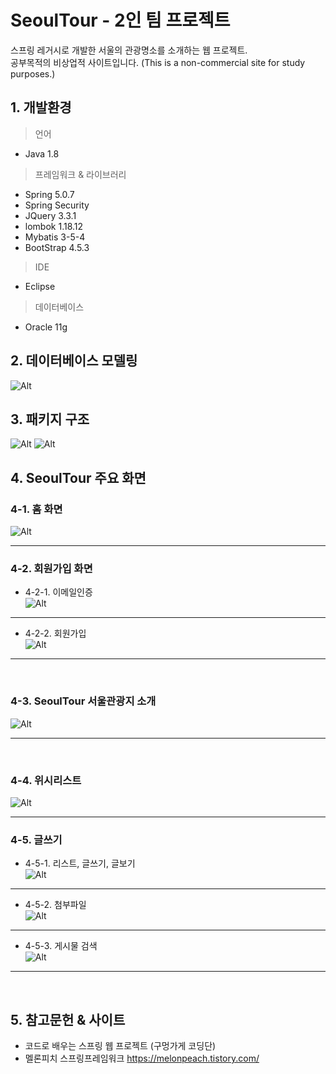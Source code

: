 <h1 id="seoultour---2인-팀-프로젝트">SeoulTour - 2인 팀 프로젝트</h1>
<p>스프링 레거시로 개발한 서울의 관광명소를 소개하는 웹 프로젝트.<br>
공부목적의 비상업적 사이트입니다. (This is a non-commercial site for study purposes.)</p>
<h2 id="개발환경">1. 개발환경</h2>
<blockquote>
<p>언어</p>
</blockquote>
<ul>
<li>Java 1.8</li>
</ul>
<blockquote>
<p>프레임워크 &amp; 라이브러리</p>
</blockquote>
<ul>
<li>Spring 5.0.7</li>
<li>Spring Security</li>
<li>JQuery  3.3.1</li>
<li>lombok 1.18.12</li>
<li>Mybatis 3-5-4</li>
<li>BootStrap 4.5.3</li>
</ul>
<blockquote>
<p>IDE</p>
</blockquote>
<ul>
<li>Eclipse</li>
</ul>
<blockquote>
<p>데이터베이스</p>
</blockquote>
<ul>
<li>Oracle 11g</li>
</ul>
<h2 id="데이터베이스-모델링">2. 데이터베이스 모델링</h2>
<p><img src="md/%EB%8D%B0%EC%9D%B4%ED%84%B0%EB%B2%A0%EC%9D%B4%EC%8A%A4%EB%AA%A8%EB%8D%B8%EB%A7%81.PNG" alt="Alt"></p>
<h2 id="패키지-구조">3. 패키지 구조</h2>
<p><img src="md/%ED%8C%A8%ED%82%A4%EC%A7%80%EA%B5%AC%EC%A1%B01.PNG" alt="Alt"> <img src="md/%ED%8C%A8%ED%82%A4%EC%A7%80%EA%B5%AC%EC%A1%B02.PNG" alt="Alt"></p>
<h2 id="seoultour-주요-화면">4. SeoulTour 주요 화면</h2>
<h3 id="홈-화면">4-1. 홈 화면</h3>
<p><img src="md/%ED%99%88%ED%99%94%EB%A9%B4.gif" alt="Alt"></p>
<hr>
<h3 id="회원가입-화면">4-2. 회원가입 화면</h3>
<ul>
<li>4-2-1. 이메일인증<br>
<img src="md/%EC%9D%B4%EB%A9%94%EC%9D%BC%EC%9D%B8%EC%A6%9D.gif" alt="Alt"></li>
</ul>
<hr>
<ul>
<li>4-2-2. 회원가입<br>
<img src="md/%ED%9A%8C%EC%9B%90%EA%B0%80%EC%9E%85.gif" alt="Alt"></li>
</ul>
<hr>
<br>
<h3 id="seoultour-서울관광지-소개">4-3. SeoulTour 서울관광지 소개</h3>
<p><img src="md/%EC%84%9C%EC%9A%B8%EC%BD%98%ED%85%90%EC%B8%A0.gif" alt="Alt"></p>
<hr>
<br>
<h3 id="위시리스트">4-4. 위시리스트</h3>
<p><img src="md/%EC%9C%84%EC%8B%9C%EB%A6%AC%EC%8A%A4%ED%8A%B8.gif" alt="Alt"></p>
<hr>
<h3 id="글쓰기">4-5. 글쓰기</h3>
<ul>
<li>4-5-1. 리스트, 글쓰기, 글보기<br>
<img src="md/%EA%B8%80%EC%93%B0%EA%B8%B0.gif" alt="Alt"></li>
</ul>
<hr>
<ul>
<li>4-5-2. 첨부파일<br>
<img src="md/%EC%B2%A8%EB%B6%80%ED%8C%8C%EC%9D%BC.gif" alt="Alt"></li>
</ul>
<hr>
<ul>
<li>4-5-3. 게시물 검색<br>
<img src="md/%EA%B2%80%EC%83%89.gif" alt="Alt"></li>
</ul>
<hr>
<br>
<h2 id="참고문헌--사이트">5. 참고문헌 &amp; 사이트</h2>
<ul>
<li>코드로 배우는 스프링 웹 프로젝트 (구멍가게 코딩단)</li>
<li>멜론피치 스프링프레임워크  <a href="https://melonpeach.tistory.com/">https://melonpeach.tistory.com/</a></li>
</ul>

